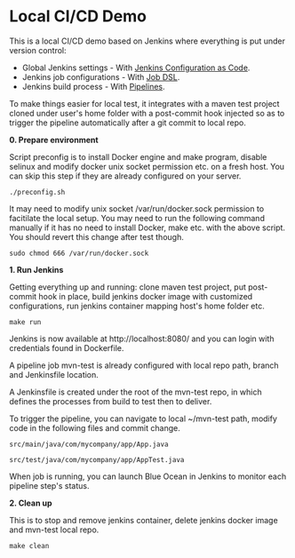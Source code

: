# Local CI/CD Demo

This is a local CI/CD demo based on Jenkins where everything is put under version control:

 * Global Jenkins settings - With [Jenkins Configuration as Code](https://jenkins.io/projects/jcasc/).
 * Jenkins job configurations - With [Job DSL](https://github.com/jenkinsci/job-dsl-plugin/wiki).
 * Jenkins build process - With [Pipelines](https://jenkins.io/doc/book/pipeline/).

To make things easier for local test, it integrates with a maven test project cloned under user's home folder with a post-commit hook injected so as to trigger the pipeline automatically after a git commit to local repo.



**0. Prepare environment**

Script preconfig is to install Docker engine and make program, disable selinux and modify docker unix socket permission etc. on a fresh host. You can skip this step if they are already configured on your server.
```
./preconfig.sh 
```

It may need to modify unix socket /var/run/docker.sock permission to facitilate the local setup. You may need to run the following command manually if it has no need to install Docker, make etc. with the above script. You should revert this change after test though.
```
sudo chmod 666 /var/run/docker.sock
```



**1. Run Jenkins**

Getting everything up and running: clone maven test project, put post-commit hook in place, build jenkins docker image with customized configurations, run jenkins container mapping host's home folder etc. 
```
make run
```

Jenkins is now available at http://localhost:8080/ and you can login with credentials found in Dockerfile.

A pipeline job mvn-test is already configured with local repo path, branch and Jenkinsfile location.

A Jenkinsfile is created under the root of the mvn-test repo, in which defines the processes from build to test then to deliver.

To trigger the pipeline, you can navigate to local ~/mvn-test path, modify code in the following files and commit change.
```
src/main/java/com/mycompany/app/App.java

src/test/java/com/mycompany/app/AppTest.java
```

When job is running, you can launch Blue Ocean in Jenkins to monitor each pipeline step's status.



**2. Clean up**

This is to stop and remove jenkins container, delete jenkins docker image and mvn-test local repo.
```
make clean
```

